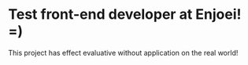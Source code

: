 # Test front-end developer at Enjoei! =)

This project has effect evaluative without application on the real world!